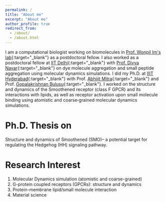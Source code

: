 ```yaml
---
permalink: /
title: "About me"
excerpt: "About me"
author_profile: true
redirect_from: 
  - /about/
  - /about.html
---
```


I am a computational biologist working on biomolecules in [Prof. Wonpil Im's lab](https://compbio.lehigh.edu/){:target="_blank"} as a postdoctoral fellow. I also worked as a postdoctoral fellow at [IIT Delhi](https://home.iitd.ac.in/){:target="_blank"} with [Prof. Divya Nayar](https://sites.google.com/prod/view/divyanayar/){:target="_blank"} on dye molecule aggregation and small peptide aggregation using molecular dynamics simulations. I did my Ph.D. at [IIIT Hyderabad](https://www.iiit.ac.in/){:target="_blank"} with Prof. [Abhijit Mitra](https://faculty.iiit.ac.in/~abi_chem/web/){:target="_blank"} and Prof. [Gopalakrishnan Bulusu](https://www.linkedin.com/in/gopalakrishnan-bulusu-82a1705/?originalSubdomain=in){:target="_blank"}. I worked on the structure and dynamics of the Smoothened receptor (class F GPCR) and its interactions with lipids, as well as receptor activation upon small molecule binding using atomistic and coarse‑grained molecular dynamics simulations.

Ph.D. Thesis on
======
Structure and dynamics of Smoothened (SMO)– a potential target for regulating the Hedgehog (HH) signaling pathway.

Research Interest
======
1. Molecular Dynamics simulation (atomistic and coarse-grained)
1. G-protein coupled receptors (GPCRs): structure and dynamics
1. Protein-membrane lipid/small molecule interaction
1. Material science

